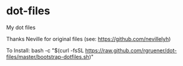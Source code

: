 dot-files
=========

My dot files

Thanks Neville for original files (see: https://github.com/nevillelyh)

To Install:
bash -c "$(curl -fsSL https://raw.github.com/rgruener/dot-files/master/bootstrap-dotfiles.sh)"
